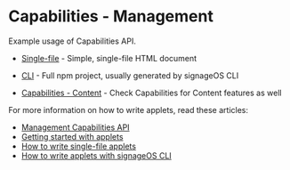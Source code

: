 # Capabilities - Management

Example usage of Capabilities API.

* [Single-file](singlefile-applet) - Simple, single-file HTML document
* [CLI](cli-applet) - Full npm project, usually generated by signageOS CLI

* [Capabilities - Content](https://github.com/signageos/applet-examples/tree/master/examples/content-js-api/capabilities-content) - Check Capabilities for Content features as well

For more information on how to write applets, read these articles:

* [Management Capabilities API](https://developers.signageos.io/sdk/sos_management/#supports)
* [Getting started with applets](https://docs.signageos.io/hc/en-us/articles/4405068855570-Introduction-to-Applets)
* [How to write single-file applets](https://docs.signageos.io/hc/en-us/articles/4405011600274)
* [How to write applets with signageOS CLI](https://docs.signageos.io/hc/en-us/articles/4405070294674)

